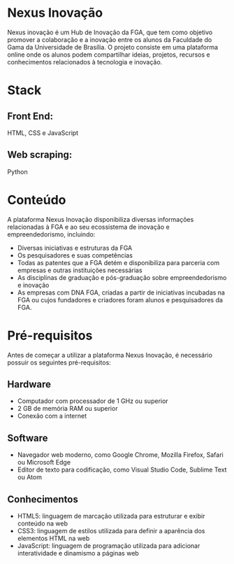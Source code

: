 
# Nexus Inovação

Nexus inovação é um Hub de Inovação da FGA, que tem como objetivo promover a colaboração e a inovação entre os alunos da Faculdade do Gama da Universidade de Brasília.
O projeto consiste em uma plataforma online onde os alunos podem compartilhar ideias, projetos, recursos e conhecimentos relacionados à tecnologia e inovação.

# Stack

## Front End: 
HTML, CSS e JavaScript
## Web scraping: 
Python

# Conteúdo

A plataforma Nexus Inovação disponibiliza diversas informações relacionadas à FGA e ao seu ecossistema de inovação e empreendedorismo, incluindo:

- Diversas iniciativas e estruturas da FGA
- Os pesquisadores e suas competências
- Todas as patentes que a FGA detém e disponibiliza para parceria com empresas e outras instituições necessárias
- As disciplinas de graduação e pós-graduação sobre empreendedorismo e inovação
- As empresas com DNA FGA, criadas a partir de iniciativas incubadas na FGA ou cujos fundadores e criadores foram alunos e pesquisadores da FGA.

# Pré-requisitos

Antes de começar a utilizar a plataforma Nexus Inovação, é necessário possuir os seguintes pré-requisitos:
## Hardware

- Computador com processador de 1 GHz ou superior
- 2 GB de memória RAM ou superior
- Conexão com a internet

## Software

 - Navegador web moderno, como Google Chrome, Mozilla Firefox, Safari ou Microsoft Edge
 - Editor de texto para codificação, como Visual Studio Code, Sublime Text ou Atom

## Conhecimentos

 - HTML5: linguagem de marcação utilizada para estruturar e exibir conteúdo na web
 - CSS3: linguagem de estilos utilizada para definir a aparência dos elementos HTML na web
 - JavaScript: linguagem de programação utilizada para adicionar interatividade e dinamismo a páginas web

